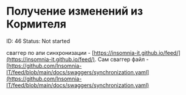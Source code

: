 # Получение изменений из Кормителя

ID: 46
Status: Not started

сваггер по апи синхронизации - [https://insomnia-it.github.io/feed/](https://insomnia-it.github.io/feed/). Сам сваггер файл - [https://github.com/Insomnia-IT/feed/blob/main/docs/swaggers/synchronization.yaml](https://github.com/Insomnia-IT/feed/blob/main/docs/swaggers/synchronization.yaml)